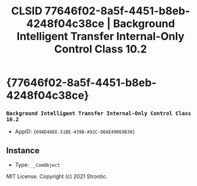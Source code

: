 ﻿---
title: "CLSID 77646f02-8a5f-4451-b8eb-4248f04c38ce | Background Intelligent Transfer Internal-Only Control Class 10.2"
excerpt: What is COM-Object CLSID 77646f02-8a5f-4451-b8eb-4248f04c38ce?
---

# {77646f02-8a5f-4451-b8eb-4248f04c38ce}

### `Background Intelligent Transfer Internal-Only Control Class 10.2`
* AppID: `{69AD4AEE-51BE-439B-A92C-86AE490E8B30}`

## Instance

* Type: `__ComObject`

MIT License. Copyright (c) 2021 Strontic.


